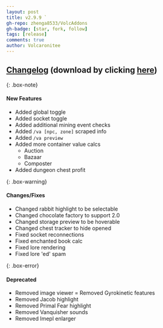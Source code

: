 ```yaml
---
layout: post
title: v2.9.9 `
gh-repo: zhenga8533/VolcAddons
gh-badge: [star, fork, follow]
tags: [release]
comments: true
author: Volcaronitee
---
```


## [Changelog](https://github.com/zhenga8533/VolcAddons/releases/tag/v2.9.9) (download by clicking [here](https://github.com/zhenga8533/VolcAddons/releases/download/v2.9.9/VolcAddons.zip))

{: .box-note}
#### New Features
- Added global toggle
- Added socket toggle
- Added additional mining event checks
- Added `/va [npc, zone]` scraped info
- Added `/va preview`
- Added more container value calcs
   - Auction
   - Bazaar
   - Composter
- Added dungeon chest profit

{: .box-warning}
#### Changes/Fixes
- Changed rabbit highlight to be selectable
- Changed chocolate factory to support 2.0
- Changed storage preview to be hoverable
- Changed chest tracker to hide opened
- Fixed socket reconnections
- Fixed enchanted book calc
- Fixed lore rendering
- Fixed lore 'ed' spam

{: .box-error}
#### Deprecated
- Removed image viewer
= Removed Gyrokinetic features
- Removed Jacob highlight
- Removed Primal Fear highlight
- Removed Vanquisher sounds
- Removed Imepl enlarger
